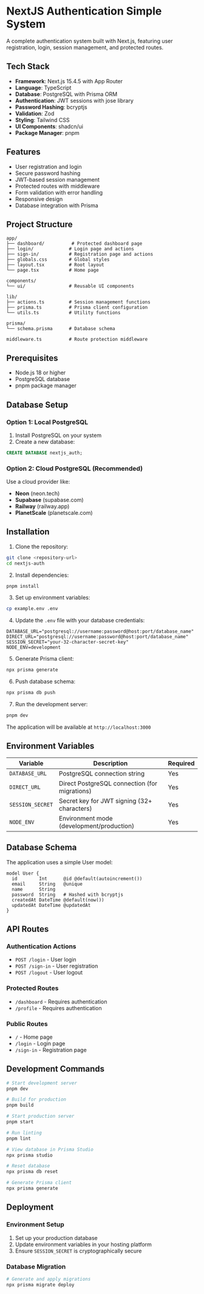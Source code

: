# NextJS Authentication Simple System

A complete authentication system built with Next.js, featuring user registration, login, session management, and protected routes.

## Tech Stack

- **Framework**: Next.js 15.4.5 with App Router
- **Language**: TypeScript
- **Database**: PostgreSQL with Prisma ORM
- **Authentication**: JWT sessions with jose library
- **Password Hashing**: bcryptjs
- **Validation**: Zod
- **Styling**: Tailwind CSS
- **UI Components**: shadcn/ui
- **Package Manager**: pnpm

## Features

- User registration and login
- Secure password hashing
- JWT-based session management
- Protected routes with middleware
- Form validation with error handling
- Responsive design
- Database integration with Prisma

## Project Structure

```
app/
├── dashboard/          # Protected dashboard page
├── login/             # Login page and actions
├── sign-in/           # Registration page and actions
├── globals.css        # Global styles
├── layout.tsx         # Root layout
└── page.tsx           # Home page

components/
└── ui/                # Reusable UI components

lib/
├── actions.ts         # Session management functions
├── prisma.ts          # Prisma client configuration
└── utils.ts           # Utility functions

prisma/
└── schema.prisma      # Database schema

middleware.ts          # Route protection middleware
```

## Prerequisites

- Node.js 18 or higher
- PostgreSQL database
- pnpm package manager

## Database Setup

### Option 1: Local PostgreSQL

1. Install PostgreSQL on your system
2. Create a new database:
```sql
CREATE DATABASE nextjs_auth;
```

### Option 2: Cloud PostgreSQL (Recommended)

Use a cloud provider like:
- **Neon** (neon.tech)
- **Supabase** (supabase.com)
- **Railway** (railway.app)
- **PlanetScale** (planetscale.com)

## Installation

1. Clone the repository:
```bash
git clone <repository-url>
cd nextjs-auth
```

2. Install dependencies:
```bash
pnpm install
```

3. Set up environment variables:
```bash
cp example.env .env
```

4. Update the `.env` file with your database credentials:
```env
DATABASE_URL="postgresql://username:password@host:port/database_name"
DIRECT_URL="postgresql://username:password@host:port/database_name"
SESSION_SECRET="your-32-character-secret-key"
NODE_ENV=development
```

5. Generate Prisma client:
```bash
npx prisma generate
```

6. Push database schema:
```bash
npx prisma db push
```

7. Run the development server:
```bash
pnpm dev
```

The application will be available at `http://localhost:3000`

## Environment Variables

| Variable | Description | Required |
|----------|-------------|----------|
| `DATABASE_URL` | PostgreSQL connection string | Yes |
| `DIRECT_URL` | Direct PostgreSQL connection (for migrations) | Yes |
| `SESSION_SECRET` | Secret key for JWT signing (32+ characters) | Yes |
| `NODE_ENV` | Environment mode (development/production) | Yes |

## Database Schema

The application uses a simple User model:

```prisma
model User {
  id        Int      @id @default(autoincrement())
  email     String   @unique
  name      String
  password  String   # Hashed with bcryptjs
  createdAt DateTime @default(now())
  updatedAt DateTime @updatedAt
}
```

## API Routes

### Authentication Actions

- `POST /login` - User login
- `POST /sign-in` - User registration
- `POST /logout` - User logout

### Protected Routes

- `/dashboard` - Requires authentication
- `/profile` - Requires authentication

### Public Routes

- `/` - Home page
- `/login` - Login page
- `/sign-in` - Registration page

## Development Commands

```bash
# Start development server
pnpm dev

# Build for production
pnpm build

# Start production server
pnpm start

# Run linting
pnpm lint

# View database in Prisma Studio
npx prisma studio

# Reset database
npx prisma db reset

# Generate Prisma client
npx prisma generate
```

## Deployment

### Environment Setup

1. Set up your production database
2. Update environment variables in your hosting platform
3. Ensure `SESSION_SECRET` is cryptographically secure

### Database Migration

```bash
# Generate and apply migrations
npx prisma migrate deploy
```
